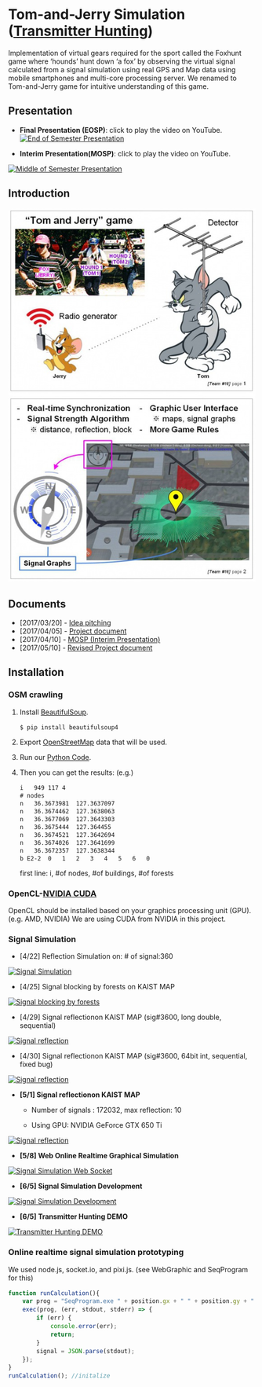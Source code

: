 # Tom-and-Jerry Simulation ([Transmitter Hunting](https://en.wikipedia.org/wiki/Transmitter_hunting))
Implementation of virtual gears required for the sport called the Foxhunt game where ‘hounds’ hunt down ‘a fox’ by observing the virtual signal calculated from a signal simulation using real GPS and Map data using mobile smartphones and multi-core processing server. We renamed to Tom-and-Jerry game for intuitive understanding of this game.

## Presentation

* **Final Presentation (EOSP)**: click to play the video on YouTube.
[![End of Semester Presentation](https://img.youtube.com/vi/EyGnM-HKcuA/0.jpg)](https://www.youtube.com/watch?v=EyGnM-HKcuA "End of Semester Presentation")


* **Interim Presentation(MOSP)**: click to play the video on YouTube.

[![Middle of Semester Presentation](https://img.youtube.com/vi/RQ_oRsLWNQ4/0.jpg)](https://www.youtube.com/watch?v=RQ_oRsLWNQ4 "Middle of Semester Presentation")


## Introduction
![alt tag](README/introduction.jpg)

## Documents
* [2017/03/20] - [Idea pitching]([2017.3.20]_idea_pitching.pdf)
* [2017/04/05] - [Project document]([2017.4.05]_project_document.pdf)
* [2017/04/10] - [MOSP (Interim Presentation)]([2017.4.10]_middle_of_semester_presentation.pdf)
* [2017/05/10] - [Revised Project document]([2017.5.10]_revised_project_document.pdf)

## Installation
### OSM crawling

1. Install [BeautifulSoup](https://www.crummy.com/software/BeautifulSoup/bs4/doc/#installing-beautiful-soup).

	```
	$ pip install beautifulsoup4
	```
	
2. Export [OpenStreetMap](http://www.openstreetmap.org/export) data that will be used.
3. Run our [Python Code](OSMcrawling/MapData_Crawling.py).
4. Then you can get the results: (e.g.)

	```
	i	949	117	4
	# nodes
	n	36.3673981	127.3637097
	n	36.3674462	127.3638063
	n	36.3677069	127.3643303
	n	36.3675444	127.364455
	n	36.3674521	127.3642694
	n	36.3674026	127.3641699
	n	36.3672357	127.3638344
	b E2-2	0	1	2	3	4	5	6	0
	```
	
	first line: i, #of nodes, #of buildings, #of forests
	

### OpenCL-[NVIDIA CUDA](https://developer.nvidia.com/cuda-downloads)
OpenCL should be installed based on your graphics processing unit (GPU). (e.g. AMD, NVIDIA) We are using CUDA from NVIDIA in this project.
	
### Signal Simulation
* [4/22] Reflection Simulation on: # of signal:360

[![Signal Simulation](https://img.youtube.com/vi/6H-wo_vZulA/0.jpg)](https://www.youtube.com/watch?v=6H-wo_vZulA "Signal Simulation")

* [4/25] Signal blocking by forests on KAIST MAP

[![Signal blocking by forests](https://img.youtube.com/vi/OocRdbA8gdY/0.jpg)](https://www.youtube.com/watch?v=OocRdbA8gdY "Signal blocking by forests")

* [4/29] Signal reflectionon KAIST MAP (sig#3600, long double, sequential)

[![Signal reflection](https://img.youtube.com/vi/gqyN_1NY7mE/0.jpg)](https://www.youtube.com/watch?v=gqyN_1NY7mE "Signal reflection")

* [4/30] Signal reflectionon KAIST MAP (sig#3600, 64bit int, sequential, fixed bug)

[![Signal reflection](https://img.youtube.com/vi/A-gF2tzhoB0/0.jpg)](https://www.youtube.com/watch?v=A-gF2tzhoB0 "Signal reflection")

* **[5/1] Signal reflectionon KAIST MAP**

	- Number of signals : 172032, max reflection: 10
	
	- Using GPU: NVIDIA GeForce GTX 650 Ti

[![Signal reflection](https://img.youtube.com/vi/2uKSR1LshKs/0.jpg)](https://www.youtube.com/watch?v=2uKSR1LshKs "Signal reflection")

* **[5/8] Web Online Realtime Graphical Simulation**

[![Signal Simulation Web Socket](https://img.youtube.com/vi/h7f6DAYvjwM/0.jpg)](https://www.youtube.com/watch?v=h7f6DAYvjwM "Signal Simulation Web Socket")

* **[6/5] Signal Simulation Development**

[![Signal Simulation Development](https://img.youtube.com/vi/Y0MLaJUGkLo/0.jpg)](https://www.youtube.com/watch?v=Y0MLaJUGkLo "Signal Simulation Development")

* **[6/5] Transmitter Hunting DEMO**

[![Transmitter Hunting DEMO](https://img.youtube.com/vi/ayTxKpPJf4c/0.jpg)](https://www.youtube.com/watch?v=ayTxKpPJf4c "Transmitter Hunting DEMO")

### Online realtime signal simulation prototyping
We used node.js, socket.io, and pixi.js. (see WebGraphic and SeqProgram for this)

```javascript
function runCalculation(){
	var prog = "SeqProgram.exe " + position.gx + " " + position.gy + " " + position.ax + " " + position.ay;
	exec(prog, (err, stdout, stderr) => {
		if (err) {
			console.error(err);
			return;
		}
		signal = JSON.parse(stdout);
	});
}
runCalculation(); //initalize
```


